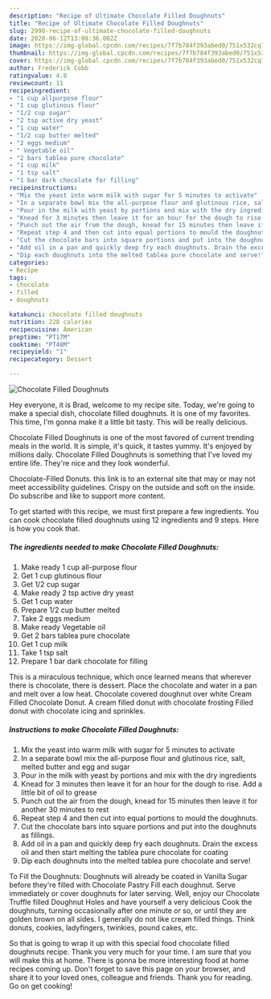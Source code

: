 ```yaml
---
description: "Recipe of Ultimate Chocolate Filled Doughnuts"
title: "Recipe of Ultimate Chocolate Filled Doughnuts"
slug: 2998-recipe-of-ultimate-chocolate-filled-doughnuts
date: 2020-06-12T13:08:36.002Z
image: https://img-global.cpcdn.com/recipes/7f7b784f393abed0/751x532cq70/chocolate-filled-doughnuts-recipe-main-photo.jpg
thumbnail: https://img-global.cpcdn.com/recipes/7f7b784f393abed0/751x532cq70/chocolate-filled-doughnuts-recipe-main-photo.jpg
cover: https://img-global.cpcdn.com/recipes/7f7b784f393abed0/751x532cq70/chocolate-filled-doughnuts-recipe-main-photo.jpg
author: Frederick Cobb
ratingvalue: 4.8
reviewcount: 11
recipeingredient:
- "1 cup allpurpose flour"
- "1 cup glutinous flour"
- "1/2 cup sugar"
- "2 tsp active dry yeast"
- "1 cup water"
- "1/2 cup butter melted"
- "2 eggs medium"
- " Vegetable oil"
- "2 bars tablea pure chocolate"
- "1 cup milk"
- "1 tsp salt"
- "1 bar dark chocolate for filling"
recipeinstructions:
- "Mix the yeast into warm milk with sugar for 5 minutes to activate"
- "In a separate bowl mix the all-purpose flour and glutinous rice, salt, melted butter and egg and sugar"
- "Pour in the milk with yeast by portions and mix with the dry ingredients"
- "Knead for 3 minutes then leave it for an hour for the dough to rise. Add a little bit of oil to grease"
- "Punch out the air from the dough, knead for 15 minutes then leave it for another 30 minutes to rest"
- "Repeat step 4 and then cut into equal portions to mould the doughnuts."
- "Cut the chocolate bars into square portions and put into the doughnuts as fillings."
- "Add oil in a pan and quickly deep fry each doughnuts. Drain the excess oil and then start melting the tablea pure chocolate for coating"
- "Dip each doughnuts into the melted tablea pure chocolate and serve!"
categories:
- Recipe
tags:
- chocolate
- filled
- doughnuts

katakunci: chocolate filled doughnuts 
nutrition: 228 calories
recipecuisine: American
preptime: "PT17M"
cooktime: "PT48M"
recipeyield: "1"
recipecategory: Dessert

---
```



![Chocolate Filled Doughnuts](https://img-global.cpcdn.com/recipes/7f7b784f393abed0/751x532cq70/chocolate-filled-doughnuts-recipe-main-photo.jpg)

Hey everyone, it is Brad, welcome to my recipe site. Today, we're going to make a special dish, chocolate filled doughnuts. It is one of my favorites. This time, I'm gonna make it a little bit tasty. This will be really delicious.

Chocolate Filled Doughnuts is one of the most favored of current trending meals in the world. It is simple, it's quick, it tastes yummy. It's enjoyed by millions daily. Chocolate Filled Doughnuts is something that I've loved my entire life. They're nice and they look wonderful.

Chocolate-Filled Donuts. this link is to an external site that may or may not meet accessibility guidelines. Crispy on the outside and soft on the inside. Do subscribe and like to support more content.


To get started with this recipe, we must first prepare a few ingredients. You can cook chocolate filled doughnuts using 12 ingredients and 9 steps. Here is how you cook that.

<!--inarticleads1-->

##### The ingredients needed to make Chocolate Filled Doughnuts:

1. Make ready 1 cup all-purpose flour
1. Get 1 cup glutinous flour
1. Get 1/2 cup sugar
1. Make ready 2 tsp active dry yeast
1. Get 1 cup water
1. Prepare 1/2 cup butter melted
1. Take 2 eggs medium
1. Make ready  Vegetable oil
1. Get 2 bars tablea pure chocolate
1. Get 1 cup milk
1. Take 1 tsp salt
1. Prepare 1 bar dark chocolate for filling


This is a miraculous technique, which once learned means that wherever there is chocolate, there is dessert. Place the chocolate and water in a pan and melt over a low heat. Chocolate covered doughnut over white Cream Filled Chocolate Donut. A cream filled donut with chocolate frosting Filled donut with chocolate icing and sprinkles. 

<!--inarticleads2-->

##### Instructions to make Chocolate Filled Doughnuts:

1. Mix the yeast into warm milk with sugar for 5 minutes to activate
1. In a separate bowl mix the all-purpose flour and glutinous rice, salt, melted butter and egg and sugar
1. Pour in the milk with yeast by portions and mix with the dry ingredients
1. Knead for 3 minutes then leave it for an hour for the dough to rise. Add a little bit of oil to grease
1. Punch out the air from the dough, knead for 15 minutes then leave it for another 30 minutes to rest
1. Repeat step 4 and then cut into equal portions to mould the doughnuts.
1. Cut the chocolate bars into square portions and put into the doughnuts as fillings.
1. Add oil in a pan and quickly deep fry each doughnuts. Drain the excess oil and then start melting the tablea pure chocolate for coating
1. Dip each doughnuts into the melted tablea pure chocolate and serve!


To Fill the Doughnuts: Doughnuts will already be coated in Vanilla Sugar before they&#39;re filled with Chocolate Pastry Fill each doughnut. Serve immediately or cover doughnuts for later serving. Well, enjoy our Chocolate Truffle filled Doughnut Holes and have yourself a very delicious Cook the doughnuts, turning occasionally after one minute or so, or until they are golden brown on all sides. I generally do not like cream filled things. Think donuts, cookies, ladyfingers, twinkies, pound cakes, etc. 

So that is going to wrap it up with this special food chocolate filled doughnuts recipe. Thank you very much for your time. I am sure that you will make this at home. There is gonna be more interesting food at home recipes coming up. Don't forget to save this page on your browser, and share it to your loved ones, colleague and friends. Thank you for reading. Go on get cooking!
